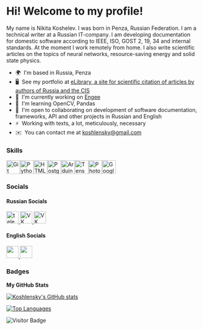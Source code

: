 Hi! Welcome to my profile!  
=======================================================================================================================================

My name is Nikita Koshelev. I was born in Penza, Russian Federation. I am a technical writer at a Russian IT-company. I am developing documentation for domestic software according to IEEE, ISO, GOST 2, 19, 34 and internal standards. At the moment I work remotely from home. I also write scientific articles on the topics of neural networks, resource-saving energy and solid state physics.

* 🌍  I'm based in Russia, Penza
* 🖥️  See my portfolio at [eLibrary, a site for scientific citation of articles by authors of Russia and the CIS](http://www.elibrary.ru/author_profile.asp?id=1103709)
* 🚀  I'm currently working on [Engee](http://start.engee.com/)
* 🧠  I'm learning OpenCV, Pandas 
* 🤝  I'm open to collaborating on development of software documentation, frameworks, API and other projects in Russian and English
* ⚡  Working with texts, a lot, meticulously, necessary
* ✉️  You can contact me at [koshlensky@gmail.com](mailto:koshlensky@gmail.com)

### Skills
<p align="left"> 
<a href="https://git-scm.com/" target="_blank" rel="noreferrer"><img src="https://raw.githubusercontent.com/danielcranney/readme-generator/main/public/icons/skills/git-colored.svg" width="36" height="36" alt="Git" /></a><a href="https://www.python.org/" target="_blank" rel="noreferrer"><img src="https://raw.githubusercontent.com/danielcranney/readme-generator/main/public/icons/skills/python-colored.svg" width="36" height="36" alt="Python" /></a><a href="https://developer.mozilla.org/en-US/docs/Glossary/HTML5" target="_blank" rel="noreferrer"><img src="https://raw.githubusercontent.com/danielcranney/readme-generator/main/public/icons/skills/html5-colored.svg" width="36" height="36" alt="HTML5" /></a><a href="https://www.postgresql.org/" target="_blank" rel="noreferrer"><img src="https://raw.githubusercontent.com/danielcranney/readme-generator/main/public/icons/skills/postgresql-colored.svg" width="36" height="36" alt="PostgreSQL" /></a><a href="https://store.arduino.cc/?gclid=Cj0KCQjw2eilBhCCARIsAG0Pf8uueBifykWcsSS4LPESeGQfxGVKJYnzV7bz471XfknQJy_1VINVWM8aAkLtEALw_wcB" target="_blank" rel="noreferrer"><img src="https://raw.githubusercontent.com/danielcranney/readme-generator/main/public/icons/skills/arduino-colored.svg" width="36" height="36" alt="Arduino" /></a><a href="https://www.tensorflow.org/" target="_blank" rel="noreferrer"><img src="https://raw.githubusercontent.com/danielcranney/readme-generator/main/public/icons/skills/tensorflow-colored.svg" width="36" height="36" alt="TensorFlow" /></a><a href="https://www.adobe.com/uk/products/photoshop.html" target="_blank" rel="noreferrer"><img src="https://raw.githubusercontent.com/danielcranney/readme-generator/main/public/icons/skills/photoshop-colored.svg" width="36" height="36" alt="Photoshop" /></a><a href="https://cloud.google.com/" target="_blank" rel="noreferrer"><img src="https://raw.githubusercontent.com/danielcranney/readme-generator/main/public/icons/skills/googlecloud-colored.svg" width="36" height="36" alt="Google Cloud" /></a>
</p>
 

### Socials

#### Russian Socials
<p align="left"> <a href="https://t.me/Koshlensky" target="_blank"> <img src="https://cdn-icons-png.flaticon.com/512/2111/2111646.png" width="32" height="32" alt="telegram group" /><a href="https://vk.com/koshlensky" target="_blank"> <img src="https://cdn-icons-png.flaticon.com/512/145/145813.png" width="32" height="32" alt="VK Badge"/> </a> 
<a href="https://discord.com/users/koshlensky" target="_blank"> <img src="https://raw.githubusercontent.com/danielcranney/readme-generator/main/public/icons/socials/discord.svg" width="32" height="32" alt="VK Badge"/> </a>
      
#### English Socials
<p align="left"> </picture> </a> <a href="https://www.github.com/Koshlensky" target="_blank" rel="noreferrer"> <picture> <source media="(prefers-color-scheme: dark)" srcset="https://raw.githubusercontent.com/danielcranney/readme-generator/main/public/icons/socials/github-dark.svg" /> <source media="(prefers-color-scheme: light)" srcset="https://raw.githubusercontent.com/danielcranney/readme-generator/main/public/icons/socials/github.svg" /> <img src="https://raw.githubusercontent.com/danielcranney/readme-generator/main/public/icons/socials/github.svg" width="32" height="32" /> </picture> </a> <a href="https://www.linkedin.com/in/nikita-koshelev-533817291/" target="_blank" rel="noreferrer"> <picture> <source media="(prefers-color-scheme: dark)" srcset="https://raw.githubusercontent.com/danielcranney/readme-generator/main/public/icons/socials/linkedin-dark.svg" /> <source media="(prefers-color-scheme: light)" srcset="https://raw.githubusercontent.com/danielcranney/readme-generator/main/public/icons/socials/linkedin.svg" /> <img src="https://raw.githubusercontent.com/danielcranney/readme-generator/main/public/icons/socials/linkedin.svg" width="32" height="32" /> </picture> </a></p>

### Badges
<b>My GitHub Stats</b>

<a href="http://www.github.com/Koshlensky"><img src="https://github-readme-stats.vercel.app/api?username=Koshlensky&show_icons=true&hide=&count_private=true&title_color=0891b2&text_color=ffffff&icon_color=ef4444&bg_color=171717&hide_border=true&show_icons=true" alt="Koshlensky's GitHub stats" /></a>

<a href="https://github.com/Koshlensky" align="left"><img src="https://github-readme-stats.vercel.app/api/top-langs/?username=Koshlensky&langs_count=10&title_color=0891b2&text_color=ffffff&icon_color=ef4444&bg_color=171717&hide_border=true&locale=en&custom_title=Top%20%Languages" alt="Top Languages" /></a>

![Visitor Badge](https://visitor-badge.laobi.icu/badge?page_id=koshlensky)
